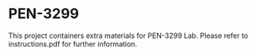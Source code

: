 # PEN-3299 
This project containers extra materials for PEN-3299 Lab.
Please refer to instructions.pdf for further information. 
